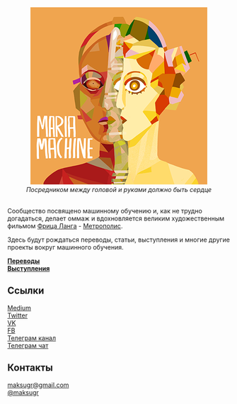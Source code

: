 <div align="center">
  <a href="https://medium.com/maria-machine">
    <img width="400" height="400" src="https://github.com/maria-machine/about/raw/master/assets/maria_machine_robot_human_image.png">
  </a>
  <br>
  <i>Посредником между головой и руками должно быть сердце</i>
  <br>
  <br>
</div>

Сообщество посвящено машинному обучению и, как не трудно догадаться, делает оммаж и вдохновляется великим художественным фильмом [Фрица Ланга](https://ru.wikipedia.org/wiki/%D0%9B%D0%B0%D0%BD%D0%B3,_%D0%A4%D1%80%D0%B8%D1%86) - [Метрополис](https://ru.wikipedia.org/wiki/%D0%9C%D0%B5%D1%82%D1%80%D0%BE%D0%BF%D0%BE%D0%BB%D0%B8%D1%81).

Здесь будут рождаться переводы, статьи, выступления и многие другие проекты вокруг машинного обучения.

**[Переводы](https://github.com/maria-machine/translations)**<br />
**[Выступления](https://github.com/maria-machine/talks)**

## Ссылки

[Medium](https://medium.com/maria-machine)<br />
[Twitter](https://twitter.com/mariamachine_ml)<br />
[VK](https://vk.com/maria_machine)<br />
[FB](https://www.facebook.com/maria.machine.ml)<br />
[Телеграм канал](https://t.me/maria_machine)<br />
[Телеграм чат](https://t.me/maria_machine_chat)<br />

## Контакты

[maksugr@gmail.com](mailto:maksugr@gmail.com)<br />
[@maksugr](https://t.me/maksugr)